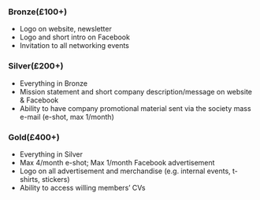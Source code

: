 ### Bronze(£100+) 
- Logo on website, newsletter
- Logo and short intro on Facebook
- Invitation to all networking events
### Silver(£200+) 
- Everything in Bronze
- Mission statement and short company description/message on website & Facebook
- Ability to have company promotional material sent via the society mass e-mail (e-shot, max 1/month)
### Gold(£400+) 
- Everything in Silver
- Max 4/month e-shot; Max 1/month Facebook advertisement
- Logo on all advertisement and merchandise (e.g. internal events, t-shirts, stickers)
- Ability to access willing members’ CVs
